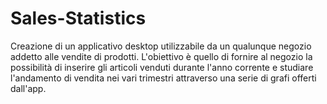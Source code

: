 # Sales-Statistics
Creazione di un applicativo desktop utilizzabile da un qualunque negozio addetto alle vendite di prodotti. L'obiettivo è quello di fornire al negozio la possibilità di inserire gli articoli venduti durante l'anno corrente e studiare l'andamento di vendita nei vari trimestri attraverso una serie di grafi offerti dall'app.
